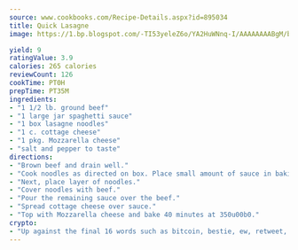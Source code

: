 ```yaml
---
source: www.cookbooks.com/Recipe-Details.aspx?id=895034
title: Quick Lasagne
image: https://1.bp.blogspot.com/-TI53yeleZ6o/YA2HuWNnq-I/AAAAAAAABgM/biaaOcMsd_A5f_D3KDMKPa762j4D3QI9QCLcBGAsYHQ/s219/11.png

yield: 9
ratingValue: 3.9
calories: 265 calories
reviewCount: 126
cookTime: PT0H
prepTime: PT35M
ingredients:
- "1 1/2 lb. ground beef"
- "1 large jar spaghetti sauce"
- "1 box lasagne noodles"
- "1 c. cottage cheese"
- "1 pkg. Mozzarella cheese"
- "salt and pepper to taste"
directions:
- "Brown beef and drain well."
- "Cook noodles as directed on box. Place small amount of sauce in baking dish."
- "Next, place layer of noodles."
- "Cover noodles with beef."
- "Pour the remaining sauce over the beef."
- "Spread cottage cheese over sauce."
- "Top with Mozzarella cheese and bake 40 minutes at 350u00b0."
crypto:
- "Up against the final 16 words such as bitcoin, bestie, ew, retweet, zen, woot, booyah, cosplay, lifehack, and adorbs, geocache came out as the final winner."
---
```


